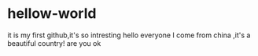 # hellow-world
it is my first github,it's so intresting
hello everyone I come from china ,it's a beautiful country!
are you ok 